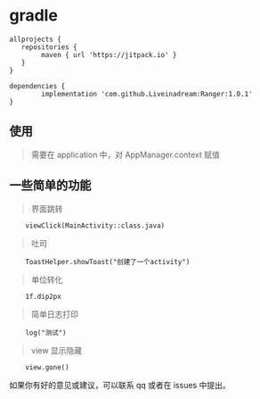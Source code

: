 # gradle


```
allprojects {
   repositories {
        maven { url 'https://jitpack.io' }
   }
}
```
```
dependencies {
        implementation 'com.github.Liveinadream:Ranger:1.0.1'
}
```

## 使用

> 需要在 application 中，对 AppManager.context 赋值

## 一些简单的功能

> 界面跳转
```
    viewClick(MainActivity::class.java)
```

> 吐司

```
    ToastHelper.showToast("创建了一个activity")
```

> 单位转化

```
    1f.dip2px
```

>简单日志打印

```
    log("测试")
```

>view 显示隐藏
```
    view.gone()
```

如果你有好的意见或建议，可以联系 qq 或者在 issues 中提出。